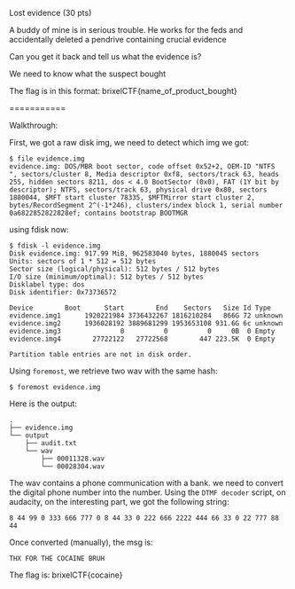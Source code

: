  Lost evidence (30 pts)

A buddy of mine is in serious trouble. He works for the feds and accidentally deleted a pendrive containing crucial evidence

Can you get it back and tell us what the evidence is?

We need to know what the suspect bought


The flag is in this format: brixelCTF{name_of_product_bought}


===========

Walkthrough:

First, we got a raw disk img, we need to detect which img we got:
```
$ file evidence.img 
evidence.img: DOS/MBR boot sector, code offset 0x52+2, OEM-ID "NTFS    ", sectors/cluster 8, Media descriptor 0xf8, sectors/track 63, heads 255, hidden sectors 8211, dos < 4.0 BootSector (0x0), FAT (1Y bit by descriptor); NTFS, sectors/track 63, physical drive 0x80, sectors 1880044, $MFT start cluster 78335, $MFTMirror start cluster 2, bytes/RecordSegment 2^(-1*246), clusters/index block 1, serial number 0a6822852822828ef; contains bootstrap BOOTMGR

```

using fdisk now:

```
$ fdisk -l evidence.img 
Disk evidence.img: 917.99 MiB, 962583040 bytes, 1880045 sectors
Units: sectors of 1 * 512 = 512 bytes
Sector size (logical/physical): 512 bytes / 512 bytes
I/O size (minimum/optimal): 512 bytes / 512 bytes
Disklabel type: dos
Disk identifier: 0x73736572

Device        Boot      Start        End    Sectors   Size Id Type
evidence.img1      1920221984 3736432267 1816210284   866G 72 unknown
evidence.img2      1936028192 3889681299 1953653108 931.6G 6c unknown
evidence.img3               0          0          0     0B  0 Empty
evidence.img4        27722122   27722568        447 223.5K  0 Empty

Partition table entries are not in disk order.
```

Using `foremost`, we retrieve two wav with the same hash:
```
$ foremost evidence.img 
```

Here is the output:
```
.
├── evidence.img
└── output
    ├── audit.txt
    └── wav
        ├── 00011328.wav
        └── 00028304.wav
```
The wav contains a phone communication with a bank. we need to convert the digital phone number into the number. Using the `DTMF decoder` script, on audacity, on the interesting part, we got the following string:

```
8 44 99 0 333 666 777 0 8 44 33 0 222 666 2222 444 66 33 0 22 777 88 44
```

Once converted (manually), the msg is:
```
THX FOR THE COCAINE BRUH
```

The flag is:
 brixelCTF{cocaine}

